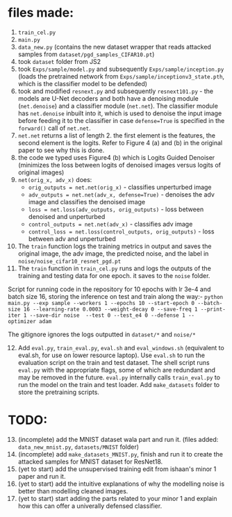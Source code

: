# files made:
1. `train_cel.py` 
2. `main.py`
3. `data_new.py` (contains the new dataset wrapper that reads attacked samples from `dataset/pgd_samples_CIFAR10.pt`)
4. took `dataset` folder from JS2
5. took `Exps/sample/model.py` and subsequently `Exps/sample/inception.py` (loads the pretrained network from `Exps/sample/inceptionv3_state.pth`, which is the classifier model to be defended)
6. took and modified `resnext.py` and subsequently `resnext101.py` - the models are U-Net decoders and both have a denoising module (`net.denoise`) and a classifier module (`net.net`). The classifier module has `net.denoise` inbuilt into it, which is used to denoise the input image before feeding it to the classifier in case `defense=True` is specified in the `forward()` call of `net.net`.
7. `net.net` returns a list of length 2. the first element is the features, the second element is the logits. Refer to Figure 4 (a) and (b) in the original paper to see why this is done.
8. the code we typed uses Figure4 (b) which is Logits Guided Denoiser (minimizes the loss between logits of denoised images versus logits of original images)
9. `net(orig_x, adv_x)` does:
    - `orig_outputs = net.net(orig_x)`                                           - classifies unperturbed image
    - `adv_outputs = net.net(adv_x, defense=True)`                     - denoises the adv image and classifies the denoised image
    - `loss = net.loss(adv_outputs, orig_outputs)`                        - loss between denoised and unperturbed
    - `control_outputs = net.net(adv_x)`                                       - classifies adv image
    - `control_loss = net.loss(control_outputs, orig_outputs)`      - loss between adv and unperturbed
10. The `train` function logs the training metrics in output and saves the original image, the adv image, the predicted noise, and the label in `noise/noise_cifar10_resnet_pgd.pt`
11. The `train` function in `train_cel.py` runs and logs the outputs of the training and testing data for one epoch. it saves to the `noise` folder.

Script for running code in the repository for 10 epochs with lr 3e-4 and batch size 16, storing the inference on test and train along the way:- 
`python main.py --exp sample --workers 1 --epochs 10 --start-epoch 0 --batch-size 16 --learning-rate 0.0003 --weight-decay 0 --save-freq 1 --print-iter 1 --save-dir noise  --test 0 --test_e4 0 --defense 1 --optimizer adam`

The gitignore ignores the logs outputted in `dataset/*` and `noise/*`


12. Add `eval.py`, `train_eval.py`, `eval.sh` and `eval_windows.sh` (equivalent to eval.sh, for use on lower resource laptop). Use `eval.sh` to run the evaluation script on the train and test dataset. The shell script runs `eval.py` with the appropriate flags, some of which are redundant and may be removed in the future. `eval.py` internally calls `train_eval.py` to run the model on the train and test loader. Add `make_datasets` folder to store the pretraining scripts.


# TODO:
13. (incomplete) add the MNIST dataset wala part and run it. (files added: `data_new_mnist.py`, `datasets/MNIST` folder)
14. (incomplete) add `make_datasets_MNIST.py`, finish and run it to create the attacked samples for MNIST dataset for ResNet18.
15. (yet to start) add the unsupervised training edit from ishaan's minor 1 paper and run it.
16. (yet to start) add the intuitive explanations of why the modelling noise is better than modelling cleaned images. 
17. (yet to start) start adding the parts related to your minor 1 and explain how this can offer a univerally defensed classifier.
